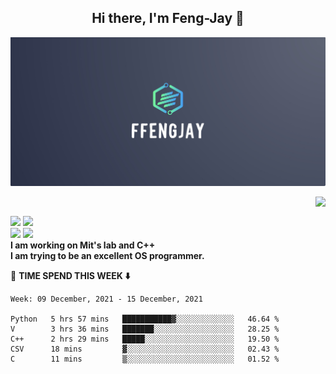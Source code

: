 <h2 align="center"> Hi there, I'm Feng-Jay 👋 </h2>  

![](https://github.com/Feng-Jay/DataStruct/blob/master/Image/1.png)  

<img align="right" src="https://github-readme-stats.vercel.app/api?username=Feng-Jay&show_icons=true&icon_color=CE1D2D&text_color=718096&bg_color=ffffff&hide_title=true" />


&emsp;

![](https://visitor-badge.glitch.me/badge?page_id=Feng-Jay.readme)
![](https://img.shields.io/badge/Concentrate-Cpp-blue)  
![](https://img.shields.io/badge/Rust-primer-orange)
![](https://img.shields.io/badge/Target-OS-9cf)  
**I am working on Mit's lab and C++**  
**I am trying to be an excellent OS programmer.**  


📘 **TIME SPEND THIS WEEK ⬇️**
<!--START_SECTION:waka-->
```text
Week: 09 December, 2021 - 15 December, 2021

Python   5 hrs 57 mins   ███████████▓░░░░░░░░░░░░░   46.64 % 
V        3 hrs 36 mins   ███████░░░░░░░░░░░░░░░░░░   28.25 % 
C++      2 hrs 29 mins   █████░░░░░░░░░░░░░░░░░░░░   19.50 % 
CSV      18 mins         ▓░░░░░░░░░░░░░░░░░░░░░░░░   02.43 % 
C        11 mins         ▒░░░░░░░░░░░░░░░░░░░░░░░░   01.52 % 
```
<!--END_SECTION:waka-->
